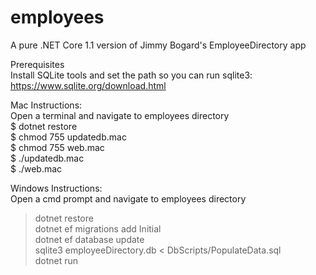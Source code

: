 # employees
A pure .NET Core 1.1 version of Jimmy Bogard's EmployeeDirectory app  

Prerequisites  
Install SQLite tools and set the path so you can run sqlite3: https://www.sqlite.org/download.html  
  
Mac Instructions:  
Open a terminal and navigate to employees directory  
$ dotnet restore  
$ chmod 755 updatedb.mac  
$ chmod 755 web.mac  
$ ./updatedb.mac  
$ ./web.mac  

Windows Instructions:  
Open a cmd prompt and navigate to employees directory  
> dotnet restore  
> dotnet ef migrations add Initial  
> dotnet ef database update  
> sqlite3 employeeDirectory.db < DbScripts/PopulateData.sql  
> dotnet run  
